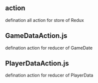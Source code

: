 ## action

defination all action for store of Redux

## GameDataAction.js

defination action for reducer of GameDate

## PlayerDataAction.js

defination action for reducer of PlayerData 

